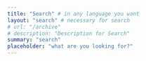 ```yaml
---
title: "Search" # in any language you want
layout: "search" # necessary for search
# url: "/archive"
# description: "Description for Search"
summary: "search"
placeholder: "what are you looking for?"
---
```

